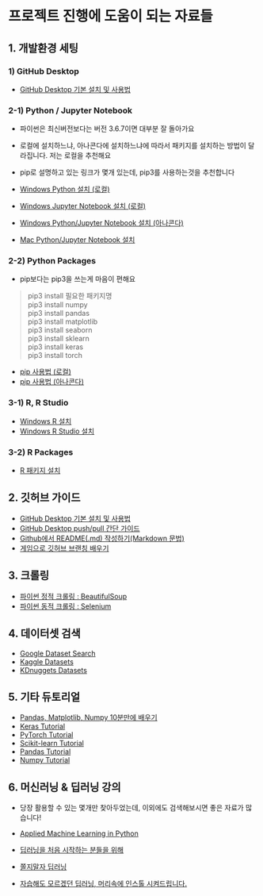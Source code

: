 # 프로젝트 진행에 도움이 되는 자료들



## 1. 개발환경 세팅

### 1) GitHub Desktop
- [GitHub Desktop 기본 설치 및 사용법](https://poppy-leni.tistory.com/entry/GitHub-DeskTop-%EC%84%A4%EC%B9%98-%EB%B0%8F-%EA%B8%B0%EB%B3%B8-%EC%82%AC%EC%9A%A9%EB%B2%95?category=625632)

### 2-1) Python / Jupyter Notebook

- 파이썬은 최신버전보다는 버전 3.6.7이면 대부분 잘 돌아가요
- 로컬에 설치하느냐, 아나콘다에 설치하느냐에 따라서 패키지를 설치하는 방법이 달라집니다. 저는 로컬을 추천해요
- pip로 설명하고 있는 링크가 몇개 있는데, pip3를 사용하는것을 추천합니다

- [Windows Python 설치 (로컬)](https://medium.com/@psychet_learn/python-%EA%B8%B0%EC%B4%88-2%EC%9E%A5-python-%EC%84%A4%EC%B9%98-%EB%B0%8F-%ED%99%98%EA%B2%BD%EC%84%A4%EC%A0%95-windows-ver-b030d96bcbd0)  
- [Windows Jupyter Notebook 설치 (로컬)](https://brunch.co.kr/@mapthecity/16)  


- [Windows Python/Jupyter Notebook 설치 (아나콘다)](https://tensorflow.blog/%EC%9C%88%EB%8F%84%EC%9A%B0%EC%A6%88%EC%97%90-%EC%95%84%EB%82%98%EC%BD%98%EB%8B%A4-%ED%85%90%EC%84%9C%ED%94%8C%EB%A1%9C%EC%9A%B0-%EC%84%A4%EC%B9%98%ED%95%98%EA%B8%B0/)

- [Mac Python/Jupyter Notebook 설치](https://www.appsmint.com/2016/10/jupyteripython-notebook.html)  


### 2-2) Python Packages
- pip보다는 pip3을 쓰는게 마음이 편해요   
> pip3 install 필요한 패키지명  
> pip3 install numpy  
> pip3 install pandas  
> pip3 install matplotlib  
> pip3 install seaborn  
> pip3 install sklearn  
> pip3 install keras  
> pip3 install torch  


- [pip 사용법 (로컬)](https://www.bloger.kr/42)
- [pip 사용법 (아나콘다)](https://nittaku.tistory.com/102)


### 3-1) R, R Studio

- [Windows R 설치](https://kkokkilkon.tistory.com/4?category=640116)  
- [Windows R Studio 설치](https://kkokkilkon.tistory.com/5)

### 3-2) R Packages

- [R 패키지 설치](https://rfriend.tistory.com/7)


## 2. 깃허브 가이드

- [GitHub Desktop 기본 설치 및 사용법](https://poppy-leni.tistory.com/entry/GitHub-DeskTop-%EC%84%A4%EC%B9%98-%EB%B0%8F-%EA%B8%B0%EB%B3%B8-%EC%82%AC%EC%9A%A9%EB%B2%95?category=625632)  
- [GitHub Desktop push/pull 간단 가이드](https://github.com/KU-BIG/KUBIG_2019_Spring/blob/master/material/github_desktop_simple_guide.pdf)  
- [Github에서 README(.md) 작성하기(Markdown 문법)](https://teragoon.wordpress.com/2012/04/04/github%EC%97%90%EC%84%9C-readmemd-%EC%9E%91%EC%84%B1%ED%95%98%EA%B8%B0markdown-%EB%AC%B8%EB%B2%95/)  
- [게임으로 깃허브 브랜칭 배우기](https://learngitbranching.js.org/)    
 


## 3. 크롤링

- [파이썬 정적 크롤링 : BeautifulSoup](https://beomi.github.io/2017/01/20/HowToMakeWebCrawler/)  
- [파이썬 동적 크롤링 : Selenium](https://beomi.github.io/2017/02/27/HowToMakeWebCrawler-With-Selenium/)

## 4. 데이터셋 검색
- [Google Dataset Search](https://toolbox.google.com/datasetsearch?fbclid=IwAR3QnkmmXsVY8zoGlz3t4HzmxcVSliDIruPSud7EnZoz7eUqGzrgXBeLNzc)  
- [Kaggle Datasets](https://www.kaggle.com/datasets)  
- [KDnuggets Datasets](https://www.kdnuggets.com/datasets/index.html)

## 5. 기타 듀토리얼

- [Pandas, Matplotlib, Numpy 10분만에 배우기](https://ourcstory.tistory.com/145)  
- [Keras Tutorial](https://elitedatascience.com/keras-tutorial-deep-learning-in-python)  
- [PyTorch Tutorial](https://tutorials.pytorch.kr/)  
- [Scikit-learn Tutorial](https://scikit-learn.org/stable/tutorial/index.html)  
- [Pandas Tutorial](https://pandas.pydata.org/pandas-docs/stable/getting_started/tutorials.html)  
- [Numpy Tutorial](https://docs.scipy.org/doc/numpy/user/quickstart.html)  

## 6. 머신러닝 & 딥러닝 강의

- 당장 활용할 수 있는 몇개만 찾아두었는데, 이외에도 검색해보시면 좋은 자료가 많습니다!

- [Applied Machine Learning in Python](https://www.coursera.org/learn/python-machine-learning)  
- [딥러닝을 처음 시작하는 분들을 위해](https://www.whydsp.org/284)  
- [쫄지말자 딥러닝](https://www.slideshare.net/modulabs/2-cnn-rnn?ref=http://hellogohn.com/post_one18)  
- [자습해도 모르겠던 딥러닝, 머리속에 인스톨 시켜드립니다.](https://www.slideshare.net/yongho/ss-79607172)  


